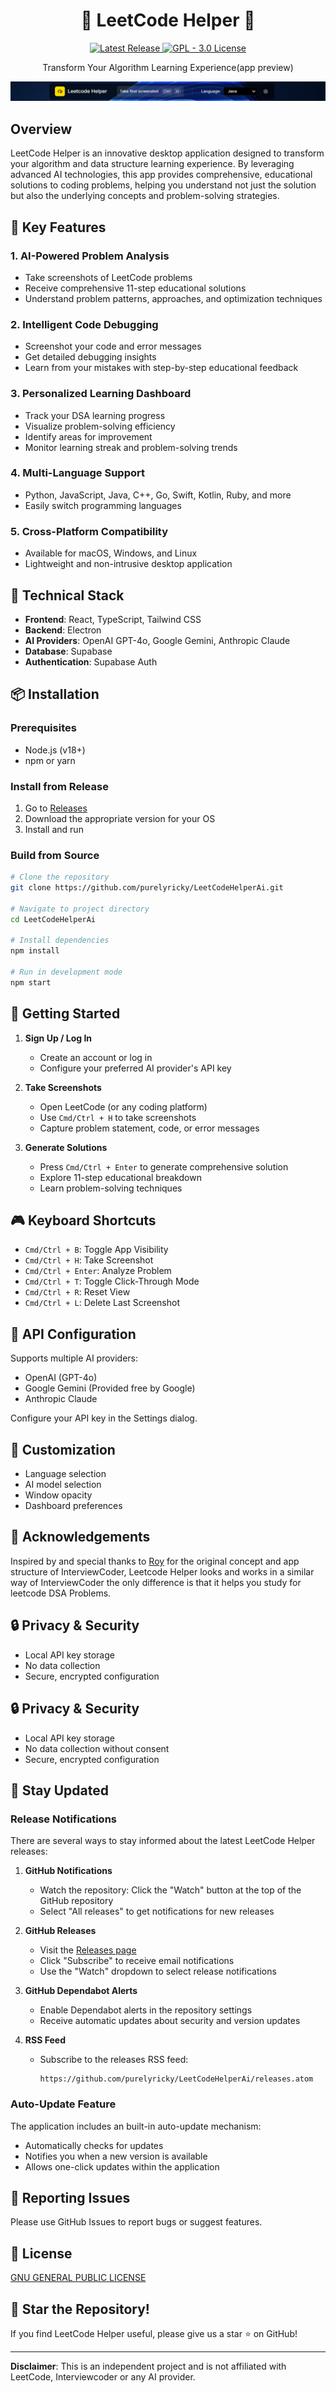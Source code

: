 <div align="center">
  <h1>🚀 LeetCode Helper 🚀</h1>
  <a href="https://github.com/purelyricky/LeetCodeHelperAi/releases">
    <img src="https://img.shields.io/github/v/release/purelyricky/LeetCodeHelperAi?color=blue&label=Version&logo=github&style=flat-square" alt="Latest Release">
  </a>
  <a href="https://github.com/purelyricky/LeetCodeHelperAi/blob/main/LICENSE">
    <img src="https://img.shields.io/github/license/purelyricky/LeetCodeHelperAi?color=green&style=flat-square" alt="GPL - 3.0 License">
  </a>
  <p>Transform Your Algorithm Learning Experience(app preview)</p>
</div>

![LeetCode Helper Logo](assets/leetcodehelper.png)

## Overview

LeetCode Helper is an innovative desktop application designed to transform your algorithm and data structure learning experience. By leveraging advanced AI technologies, this app provides comprehensive, educational solutions to coding problems, helping you understand not just the solution but also the underlying concepts and problem-solving strategies.


## 🌟 Key Features

### 1. AI-Powered Problem Analysis
- Take screenshots of LeetCode problems
- Receive comprehensive 11-step educational solutions
- Understand problem patterns, approaches, and optimization techniques

### 2. Intelligent Code Debugging
- Screenshot your code and error messages
- Get detailed debugging insights
- Learn from your mistakes with step-by-step educational feedback

### 3. Personalized Learning Dashboard
- Track your DSA learning progress
- Visualize problem-solving efficiency
- Identify areas for improvement
- Monitor learning streak and problem-solving trends

### 4. Multi-Language Support
- Python, JavaScript, Java, C++, Go, Swift, Kotlin, Ruby, and more
- Easily switch programming languages

### 5. Cross-Platform Compatibility
- Available for macOS, Windows, and Linux
- Lightweight and non-intrusive desktop application

## 🔧 Technical Stack

- **Frontend**: React, TypeScript, Tailwind CSS
- **Backend**: Electron
- **AI Providers**: OpenAI GPT-4o, Google Gemini, Anthropic Claude
- **Database**: Supabase
- **Authentication**: Supabase Auth

## 📦 Installation

### Prerequisites
- Node.js (v18+)
- npm or yarn

### Install from Release
1. Go to [Releases](https://github.com/purelyricky/LeetCodeHelperAi/releases)
2. Download the appropriate version for your OS
3. Install and run

### Build from Source
```bash
# Clone the repository
git clone https://github.com/purelyricky/LeetCodeHelperAi.git

# Navigate to project directory
cd LeetCodeHelperAi

# Install dependencies
npm install

# Run in development mode
npm start
```

## 🚀 Getting Started

1. **Sign Up / Log In**
   - Create an account or log in
   - Configure your preferred AI provider's API key

2. **Take Screenshots**
   - Open LeetCode (or any coding platform)
   - Use `Cmd/Ctrl + H` to take screenshots
   - Capture problem statement, code, or error messages

3. **Generate Solutions**
   - Press `Cmd/Ctrl + Enter` to generate comprehensive solution
   - Explore 11-step educational breakdown
   - Learn problem-solving techniques

## 🎮 Keyboard Shortcuts

- `Cmd/Ctrl + B`: Toggle App Visibility
- `Cmd/Ctrl + H`: Take Screenshot
- `Cmd/Ctrl + Enter`: Analyze Problem
- `Cmd/Ctrl + T`: Toggle Click-Through Mode
- `Cmd/Ctrl + R`: Reset View
- `Cmd/Ctrl + L`: Delete Last Screenshot

## 🔐 API Configuration

Supports multiple AI providers:
- OpenAI (GPT-4o)
- Google Gemini (Provided free by Google)
- Anthropic Claude

Configure your API key in the Settings dialog.

## 🌈 Customization

- Language selection
- AI model selection
- Window opacity
- Dashboard preferences

## 🤝 Acknowledgements

Inspired by and special thanks to [Roy](https://x.com/im_roy_lee) for the original concept and app structure of InterviewCoder, Leetcode Helper looks and works in a similar way of InterviewCoder the only difference is that it helps you study for leetcode DSA Problems.

## 🔒 Privacy & Security

- Local API key storage
- No data collection
- Secure, encrypted configuration

## 🔒 Privacy & Security

- Local API key storage
- No data collection without consent
- Secure, encrypted configuration

## 🔔 Stay Updated

### Release Notifications

There are several ways to stay informed about the latest LeetCode Helper releases:

1. **GitHub Notifications**
   - Watch the repository: Click the "Watch" button at the top of the GitHub repository
   - Select "All releases" to get notifications for new releases

2. **GitHub Releases**
   - Visit the [Releases page](https://github.com/purelyricky/LeetCodeHelperAi/releases)
   - Click "Subscribe" to receive email notifications
   - Use the "Watch" dropdown to select release notifications

3. **GitHub Dependabot Alerts**
   - Enable Dependabot alerts in the repository settings
   - Receive automatic updates about security and version updates

4. **RSS Feed**
   - Subscribe to the releases RSS feed:
     ```
     https://github.com/purelyricky/LeetCodeHelperAi/releases.atom
     ```

### Auto-Update Feature

The application includes an built-in auto-update mechanism:
- Automatically checks for updates
- Notifies you when a new version is available
- Allows one-click updates within the application

## 🐛 Reporting Issues

Please use GitHub Issues to report bugs or suggest features.

## 📄 License

[GNU GENERAL PUBLIC LICENSE](LICENSE)

## 🌟 Star the Repository!

If you find LeetCode Helper useful, please give us a star ⭐ on GitHub!

---

**Disclaimer**: This is an independent project and is not affiliated with LeetCode, Interviewcoder or any AI provider.
